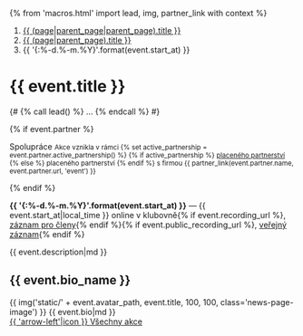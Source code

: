 {% from 'macros.html' import lead, img, partner_link with context %}

<nav aria-label="breadcrumb">
  <ol class="breadcrumb">
    <li class="breadcrumb-item">
      <a href="{{ (page|parent_page|parent_page).url|url }}">
        {{ (page|parent_page|parent_page).title }}
      </a>
    </li>
    <li class="breadcrumb-item">
      <a href="{{ (page|parent_page).url|url }}">
        {{ (page|parent_page).title }}
      </a>
    </li>
    <li class="breadcrumb-item active" aria-current="page">
      {{ '{:%-d.%-m.%Y}'.format(event.start_at) }}
    </li>
  </ol>
</nav>

# {{ event.title }}

{#
{% call lead() %}
  ...
{% endcall %}
#}

{% if event.partner %}
<p>
  <span class="badge text-bg-primary">Spolupráce</span>
  <small>
  Akce vznikla v rámci
  {% set active_partnership = event.partner.active_partnership() %}
  {% if active_partnership %}
    <a href="{{ pages|docs_url(active_partnership.page_url)|url }}">placeného partnerství</a>
  {% else %}
    placeného partnerství
  {% endif %}
  s firmou {{ partner_link(event.partner.name, event.partner.url, 'event') }}
  </small>
</p>
{% endif %}
<p>
  <strong>{{ '{:%-d.%-m.%Y}'.format(event.start_at) }}</strong>
  —
  {{ event.start_at|local_time }} online v klubovně</strong>{% if event.recording_url %},
  <a href="{{ event.recording_url }}">záznam pro členy</a>{% endif %}{% if event.public_recording_url %},
  <a href="{{ event.public_recording_url }}">veřejný záznam</a>{% endif %}
</p>
{{ event.description|md }}

## {{ event.bio_name }}

<div>
{{ img('static/' + event.avatar_path, event.title, 100, 100, class='news-page-image') }}
{{ event.bio|md }}
</div>

<div class="pagination">
  <div class="pagination-control">
    <a href="{{ (page|parent_page).url|url }}" class="pagination-button">
      {{ 'arrow-left'|icon }}
      Všechny akce
    </a>
  </div>
</div>
